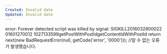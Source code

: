```yaml
---
Created: Invalid date
Updated: Invalid date
---
```

error: Forever detected script was killed by signal: SIGKILL201603280002201601270012 1027133599getPostWithPostIdgetContentIdWithPostId return next(new BadRequestError(null, getCode('error', '0000'))); //알 수 없는 오류가 발생했습니다.